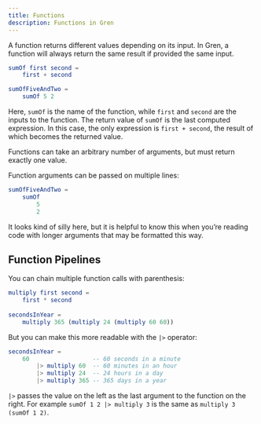 ```yaml
---
title: Functions
description: Functions in Gren
---
```


A function returns different values depending on its input. In Gren, a function will always return the same result if provided the same input.

```elm
sumOf first second =
    first + second

sumOfFiveAndTwo =
    sumOf 5 2
```

Here, `sumOf` is the name of the function, while `first` and `second` are the inputs to the function. The return value of `sumOf` is the last computed expression. In this case, the only expression is `first + second`, the result of which becomes the returned value.

Functions can take an arbitrary number of arguments, but must return exactly one value.

Function arguments can be passed on multiple lines:

```elm
sumOfFiveAndTwo =
    sumOf
        5
        2
```

It looks kind of silly here, but it is helpful to know this when you’re reading code with longer arguments that may be formatted this way.

## Function Pipelines

You can chain multiple function calls with parenthesis:

```elm
multiply first second =
    first * second
    
secondsInYear =
    multiply 365 (multiply 24 (multiply 60 60))
```

But you can make this more readable with the `|>` operator:

```elm
secondsInYear =
    60                  -- 60 seconds in a minute
        |> multiply 60  -- 60 minutes in an hour
        |> multiply 24  -- 24 hours in a day
        |> multiply 365 -- 365 days in a year
```

`|>` passes the value on the left as the last argument to the function on the right.
For example `sumOf 1 2 |> multiply 3` is the same as `multiply 3 (sumOf 1 2)`.
